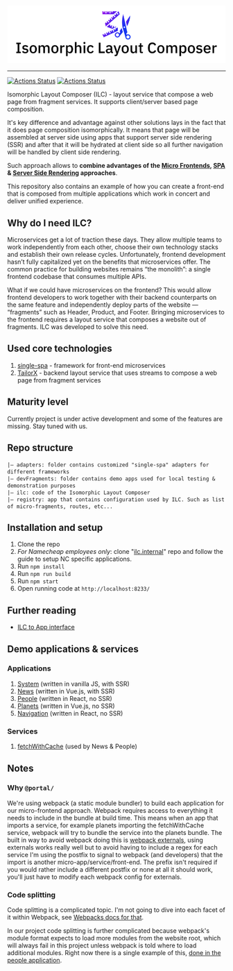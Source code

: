 ![Isomorphic Layout Composer logo](brand/cover_small.png)

----

[![Actions Status](https://github.com/namecheap/ilc/workflows/Registry/badge.svg)](https://github.com/namecheap/ilc/actions)
[![Actions Status](https://github.com/namecheap/ilc/workflows/ILC/badge.svg)](https://github.com/namecheap/ilc/actions)

Isomorphic Layout Composer (ILC) - layout service that compose a web page from fragment services. 
It supports client/server based page composition.

It's key difference and advantage against other solutions lays in the fact that it does page composition isomorphically.
It means that page will be assembled at server side using apps that support server side rendering (SSR) and after that 
it will be hydrated at client side so all further navigation will be handled by client side rendering.

Such approach allows to **combine advantages of the 
[Micro Frontends](https://martinfowler.com/articles/micro-frontends.html), 
[SPA](https://en.wikipedia.org/wiki/Single-page_application) & 
[Server Side Rendering](https://developers.google.com/web/updates/2019/02/rendering-on-the-web#server-rendering) approaches**.

This repository also contains an example of how you can create a front-end that is composed from multiple 
applications which work in concert and deliver unified experience.

## Why do I need ILC?

Microservices get a lot of traction these days. They allow multiple teams to work independently from each other, choose 
their own technology stacks and establish their own release cycles. Unfortunately, frontend development hasn’t fully capitalized 
yet on the benefits that microservices offer. The common practice for building websites remains “the monolith”: a single frontend 
codebase that consumes multiple APIs.

What if we could have microservices on the frontend? This would allow frontend developers to work together with their backend 
counterparts on the same feature and independently deploy parts of the website — “fragments” such as Header, Product, and Footer. 
Bringing microservices to the frontend requires a layout service that composes a website out of fragments. ILC was developed to solve this need.

## Used core technologies
1. [single-spa](https://single-spa.js.org/) - framework for front-end microservices
2. [TailorX](https://github.com/StyleT/tailorx) - backend layout service that uses streams to compose a web page from fragment services

## Maturity level

Currently project is under active development and some of the features are missing. 
Stay tuned with us.

## Repo structure
```
|– adapters: folder contains customized "single-spa" adapters for different frameworks
|– devFragments: folder contains demo apps used for local testing & demonstration purposes
|– ilc: code of the Isomorphic Layout Composer
|– registry: app that contains configuration used by ILC. Such as list of micro-fragments, routes, etc...
```

## Installation and setup
1. Clone the repo
2. _For Namecheap employees only_: clone 
"[ilc.internal](https://git.namecheap.net/projects/RND/repos/ilc.internal/browse)" 
repo and follow the guide to setup NC specific applications.
3. Run `npm install`
4. Run `npm run build`
5. Run `npm start`
6. Open running code at `http://localhost:8233/`

## Further reading

* [ILC to App interface](docs/ilc_app_interface.md)

## Demo applications & services
### Applications
1. [System](./devFragments/system) (written in vanilla JS, with SSR)
1. [News](./devFragments/news-ssr) (written in Vue.js, with SSR)
1. [People](./devFragments/people) (written in React, no SSR)
1. [Planets](./devFragments/planets) (written in Vue.js, no SSR)
1. [Navigation](./devFragments/navbar) (written in React, no SSR)

### Services
1. [fetchWithCache](./devFragments/fetchWithCache) (used by News & People)

## Notes

### Why `@portal/`
We're using webpack (a static module bundler) to build each application for our micro-frontend approach. Webpack requires
access to everything it needs to include in the bundle at build time. This means when an app that imports a service,
for example planets importing the fetchWithCache service, webpack will try to bundle the service into the planets bundle.
The built in way to avoid webpack doing this is [webpack externals](https://webpack.js.org/configuration/externals/), 
using externals works really well but to avoid having to include a regex for each service I'm using the postfix to signal 
to webpack (and developers) that the import is another micro-app/service/front-end. The prefix isn't required if you 
would rather include a different postfix or none at all it should work, you'll just have to modify each webpack config 
for externals.

### Code splitting
Code splitting is a complicated topic. I'm not going to dive into each facet of it within Webpack, see [Webpacks docs for 
that](https://webpack.js.org/guides/code-splitting/).

In our project code splitting is further complicated because webpack's module format expects to load more modules from 
the website root, which will always fail in this project unless webpack is told where to load additional modules. Right
now there is a single example of this, [done in the people application](./devFragments/people/src/people.js#L10).
